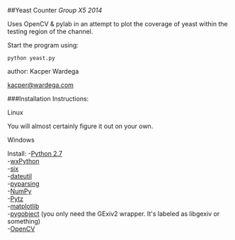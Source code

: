 ##Yeast Counter *Group X5 2014*

Uses OpenCV & pylab in an attempt to plot the coverage of yeast
within the testing region of the channel.

Start the program using:
```
python yeast.py
```

author:
Kacper Wardega

kacper@wardega.com

###Installation Instructions:

Linux

You will almost certainly figure it out on your own.

Windows

Install:
	-[Python 2.7](https://www.python.org/download/releases/2.7.6)  
	-[wxPython](http://www.lfd.uci.edu/~gohlke/pythonlibs/#wxpython)  
 	-[six](http://www.lfd.uci.edu/~gohlke/pythonlibs/#six)  
 	-[dateutil](http://www.lfd.uci.edu/~gohlke/pythonlibs/#python-dateutil)  
 	-[pyparsing](http://www.lfd.uci.edu/~gohlke/pythonlibs/#pyparsing)  
 	-[NumPy](http://www.lfd.uci.edu/~gohlke/pythonlibs/#numpy)  
 	-[Pytz](http://www.lfd.uci.edu/~gohlke/pythonlibs/#pytz)  
 	-[matplotlib](http://www.lfd.uci.edu/~gohlke/pythonlibs/#matplotlib)  
 	-[pygobject](http://sourceforge.net/projects/pygobjectwin32/files/?source=navbar) (you only need the GExiv2 wrapper.  It's labeled as libgexiv or something)  
 	-[OpenCV](http://www.lfd.uci.edu/~gohlke/pythonlibs/#opencv)  
